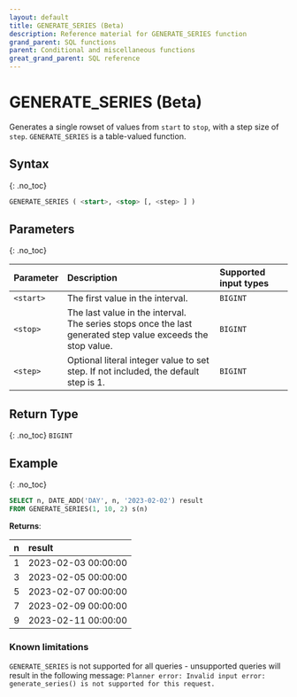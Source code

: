 ```yaml
---
layout: default
title: GENERATE_SERIES (Beta)
description: Reference material for GENERATE_SERIES function
grand_parent: SQL functions
parent: Conditional and miscellaneous functions
great_grand_parent: SQL reference
---
```


# GENERATE_SERIES (Beta)
Generates a single rowset of values from `start` to `stop`, with a step size of `step`. `GENERATE_SERIES` is a table-valued function. 

## Syntax
{: .no_toc}

```sql
GENERATE_SERIES ( <start>, <stop> [, <step> ] )
```

## Parameters
{: .no_toc}

| Parameter | Description |Supported input types |
| :--------- |:------------ |:--------- |
| `<start>`  | The first value in the interval. | `BIGINT` |
| `<stop>` | The last value in the interval. <br/>The series stops once the last generated step value exceeds the stop value. |  `BIGINT` |
| `<step>` | Optional literal integer value to set step. If not included, the default step is 1. | `BIGINT` |


## Return Type
{: .no_toc}
`BIGINT`


## Example
{: .no_toc}


```sql
SELECT n, DATE_ADD('DAY', n, '2023-02-02') result 
FROM GENERATE_SERIES(1, 10, 2) s(n)
```

**Returns**:

| n | result |
| :--- | :--- |
| 1 | 2023-02-03 00:00:00 |
| 3 | 2023-02-05 00:00:00 |
| 5 | 2023-02-07 00:00:00 |
| 7 | 2023-02-09 00:00:00 |
| 9 | 2023-02-11 00:00:00 |

### Known limitations

`GENERATE_SERIES` is not supported for all queries - unsupported queries will result in the following message: 
`Planner error: Invalid input error: generate_series() is not supported for this request.`
